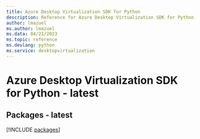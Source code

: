 ```yaml
---
title: Azure Desktop Virtualization SDK for Python
description: Reference for Azure Desktop Virtualization SDK for Python
author: lmazuel
ms.author: lmazuel
ms.data: 04/21/2023
ms.topic: reference
ms.devlang: python
ms.service: desktopvirtualization
---
```

# Azure Desktop Virtualization SDK for Python - latest
## Packages - latest
[!INCLUDE [packages](desktop-virtualization-index.md)]